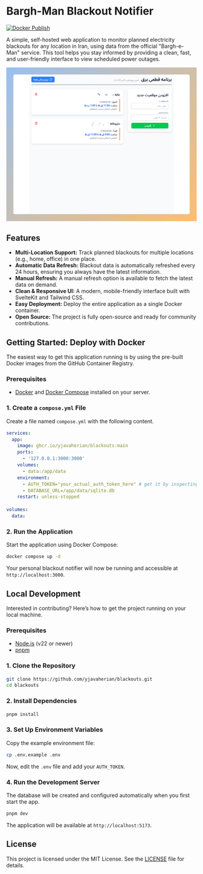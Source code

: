 # Bargh-Man Blackout Notifier

[![Docker Publish](https://github.com/yjavaherian/blackouts/actions/workflows/docker-publish.yml/badge.svg)](https://github.com/yjavaherian/blackouts/actions/workflows/docker-publish.yml)

A simple, self-hosted web application to monitor planned electricity blackouts for any location in Iran, using data from the official "Bargh-e-Man" service. This tool helps you stay informed by providing a clean, fast, and user-friendly interface to view scheduled power outages.

![Screenshot](screenshot.png)

## Features

- **Multi-Location Support:** Track planned blackouts for multiple locations (e.g., home, office) in one place.
- **Automatic Data Refresh:** Blackout data is automatically refreshed every 24 hours, ensuring you always have the latest information.
- **Manual Refresh:** A manual refresh option is available to fetch the latest data on demand.
- **Clean & Responsive UI:** A modern, mobile-friendly interface built with SvelteKit and Tailwind CSS.
- **Easy Deployment:** Deploy the entire application as a single Docker container.
- **Open Source:** The project is fully open-source and ready for community contributions.

## Getting Started: Deploy with Docker

The easiest way to get this application running is by using the pre-built Docker images from the GitHub Container Registry.

### Prerequisites

- [Docker](https://docs.docker.com/get-docker/) and [Docker Compose](https://docs.docker.com/compose/install/) installed on your server.

### 1. Create a `compose.yml` File

Create a file named `compose.yml` with the following content.

```yml
services:
  app:
    image: ghcr.io/yjavaherian/blackouts:main
    ports:
      - '127.0.0.1:3000:3000'
    volumes:
      - data:/app/data
    environment:
      - AUTH_TOKEN="your_actual_auth_token_here" # get it by inspecting network traffic on https://bargheman.com/profile/blackout/my-blackouts
      - DATABASE_URL=/app/data/sqlite.db
    restart: unless-stopped

volumes:
  data:
```

### 2. Run the Application

Start the application using Docker Compose:

```bash
docker compose up -d
```

Your personal blackout notifier will now be running and accessible at `http://localhost:3000`.

## Local Development

Interested in contributing? Here’s how to get the project running on your local machine.

### Prerequisites

- [Node.js](https://nodejs.org/) (v22 or newer)
- [pnpm](https://pnpm.io/installation)

### 1. Clone the Repository

```bash
git clone https://github.com/yjavaherian/blackouts.git
cd blackouts
```

### 2. Install Dependencies

```bash
pnpm install
```

### 3. Set Up Environment Variables

Copy the example environment file:

```bash
cp .env.example .env
```

Now, edit the `.env` file and add your `AUTH_TOKEN`.

### 4. Run the Development Server

The database will be created and configured automatically when you first start the app.

```bash
pnpm dev
```

The application will be available at `http://localhost:5173`.

## License

This project is licensed under the MIT License. See the [LICENSE](LICENSE) file for details.
